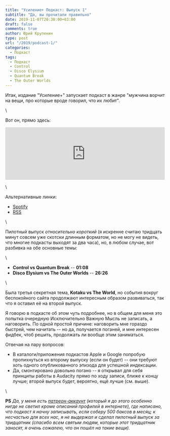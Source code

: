 ```yaml
---
title: "Усиление+ Подкаст: Выпуск 1"
subtitle: "Да, вы прочитали правильно"
date: 2019-11-07T20:30:00+03:00
draft: false
comments: true
author: Юрий Крупенин
type: post
url: "/2019/podcast-1/"
categories:
  - Подкаст
tags:
  - Подкаст
  - Control
  - Disco Elysium
  - Quantum Break
  - The Outer Worlds
---
```


Итак, издание "Усиление+" запускает подкаст в жанре "мужчина ворчит на вещи, про которые вроде говорил, что их любит".

\

Вот он, прямо здесь:

<iframe width="100%" height="166" scrolling="no" frameborder="no" allow="autoplay" src="https://w.soundcloud.com/player/?url=https%3A//api.soundcloud.com/tracks/709301053&color=%23ff5500&auto_play=false&hide_related=false&show_comments=true&show_user=true&show_reposts=false&show_teaser=true"></iframe>

\

Альтернативные линки:
* [Spotify](https://open.spotify.com/episode/3XrAlvTtpoH2kfTKXoiVuI)
* [RSS](http://feeds.soundcloud.com/users/soundcloud:users:23433294/sounds.rss)

\

Пилотный выпуск _относительно короткий_ (я искренне считаю тридцать минут совсем уже скотски длинным форматом, но не могу не видеть, что многие подкасты выходят за два часа), но, в любом случае, вот разбивка на обе основные темы:

\

* **Control vs Quantum Break** -- **01:08**
* **Disco Elysium vs The Outer Worlds** -- **26:26**

\

Была третья секретная тема, **Kotaku vs The World**, но события вокруг беспокойного сайта продолжают интересным образом развиваться, так что я оставил её на второй выпуск.

Я говорю в подкасте об этом чуть подробнее, но в общем для меня это попытка очередную Исключительно Важную Мысль не записать, а наговорить. По одной простой причине: наговорить мне гораздо быстрей, чем начитать -- но да, получается поганей, и мне интересен фидбек, чтоб решить, продолжать ли вообще этим заниматься.

Отвечая на пару вопросов:

* В каталоги/приложения подкастов Apple и Google попробую пропихнуться ко второму выпуску (если он будет) -- они требуют хоть одного опубликованного эпизода для успешной индексации.
* Да, смонтировано довольно погано -- я открывал для себя принципы работы в Audacity прямо по ходу записи, ближе к концу лучше; второй выпуск будет, вероятно, ещё лучше (см. выше).

\

**PS** _Да, у меня есть [патреон-аккаунт](https://patreon.com/yurikrupenin) (который я до этого особенно нигде не светил кроме описаний профилей в интернете), где написано, что подкаст я начну записывать, если соберу 500 баксов в месяц; к несчастью для всех нас, я не выдержал и сделал пилотный выпуск за тридцатник (спасибо всем святым людям, которые этот тридцатник заносят, я очень сожалею, что он пошёл на такие вещи)._


